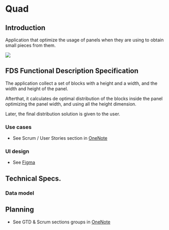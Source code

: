 # Quad

## Introduction

Application that optimize the usage of panels when they are using to obtain small pieces from them.

![](https://media3.giphy.com/media/3wK2VExs30Iofcncac/200w.webp?cid=ecf05e479uhq4os8me8yofvka83sm8mqzwrl360oo2szgbgl&ep=v1_gifs_search&rid=200w.webp&ct=g)

## FDS Functional Description Specification

The application collect a set of blocks with a height and a width, and the width and height of the panel.

Afterthat, it calculates de optimal distribution of the blocks inside the panel optimizing the panel width, and using all the height dimension.

Later, the final distribution solution is given to the user.

### Use cases

- See Scrum / User Stories section in [OneNote](https://1drv.ms/u/s!AlgJZG7mpTRguHg5XiRVQF2W2wKO)

### UI design

- See [Figma](https://www.figma.com/file/uRBDBpz1SmGy3cIrzWglPr/Quad?type=design&mode=design&t=SaMVgz6FNUW6tqIP-1)

## Technical Specs.

### Data model

## Planning

- See GTD & Scrum sections groups in [OneNote](https://1drv.ms/u/s!AlgJZG7mpTRguHg5XiRVQF2W2wKO)
